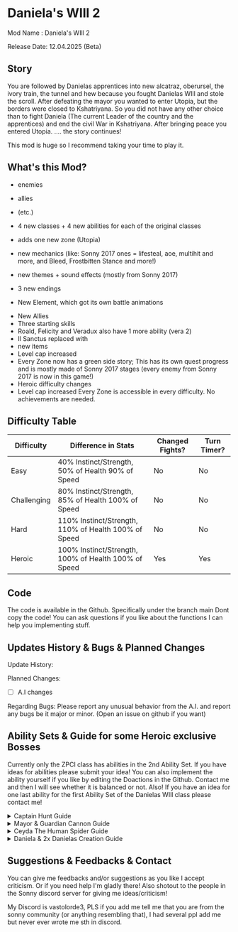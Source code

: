# Daniela's WIll 2 #
Mod Name : Daniela's WIll 2

Release Date: 12.04.2025 (Beta)

## Story
You are followed by Danielas apprentices into new alcatraz, oberursel, the ivory train, the tunnel and hew because you fought Danielas WIll and stole the scroll. After defeating the mayor you wanted to enter Utopia, but the borders were closed to Kshatriyana. So you did not have any other choice than to fight Daniela (The current Leader of the country and the apprentices) and end the civil War in Kshatriyana. After bringing peace you entered Utopia. .... the story continues!

This mod is huge so I recommend taking your time to play it.

## What's this Mod? 
- enemies
+ allies
* (etc.)
- 4 new classes + 4 new abilities for each of 
the original classes
+ adds one new zone (Utopia)
* new mechanics (like: Sonny 2017 ones = lifesteal, aoe, multihit and more, and Bleed, Frostbitten Stance and more!)
- new themes + sound effects (mostly from Sonny 2017)
* 3 new endings
+ New Element, which got its own battle animations
- New Allies
- Three starting skills
- Roald, Felicity and Veradux also have 1 more ability (vera 2)
- Il Sanctus replaced with 
- new items
- Level cap increased
- Every Zone now has a green side story; This has its own quest progress and is mostly made of Sonny 2017 stages (every enemy from Sonny 2017 is now in this game!)
- Heroic difficulty changes
- Level cap increased
Every Zone is accessible in every difficulty. No achievements are needed.
## Difficulty Table 
| Difficulty | Difference in Stats |Changed Fights? |Turn Timer?|
| ------------- | ------------- | ------------- | ------------- |
| Easy  | 40% Instinct/Strength, 50% of Health 90% of Speed  |No|No|
| Challenging  | 80% Instinct/Strength, 85% of Health 100% of Speed  |No|No|
| Hard  | 110% Instinct/Strength, 110% of Health 100% of Speed  |No|No|
| Heroic  |  100% Instinct/Strength, 100% of Health 100% of Speed |Yes|Yes|
## Code
The code is available in the Github.
Specifically under the branch main
Dont copy the code! You can ask questions if you like about the functions I can help you implementing stuff. 
## Updates History & Bugs & Planned Changes 
Update History:

Planned Changes:
- [ ] A.I changes

Regarding Bugs:
Please report any unusual behavior from the A.I. and report any bugs be it major or minor. (Open an issue on github if you want)

## Ability Sets & Guide for some Heroic exclusive Bosses
Currently only the ZPCI class has abilities in the 2nd Ability Set.
If you have ideas for abilities please submit your idea!
You can also implement the ability yourself if you like by editing the Doactions in the Github.
Contact me and then I will see whether it is balanced or not.
Also! If you have an idea for one last ability for the first Ability Set of the Danielas WIll class please contact me!
<details> 
  <summary>Captain Hunt Guide</summary>
 This boss is a bit different than the normal version. First of all nobody of them can get their focus reduced, but they can be stunned. Captain Hunt doesnt do anything in the first 3 turns. Focus on killing ZPCI Sniper and stun him when he used his buffs on himself. Then after their mini phase is done they need to charge their focus again. At this point Captain Hunt will begin attacking. Basically Captain Hunt first blasts one of your teammates. That target which got hit should not attack the next turns (A.i. will automatically stop using offensive abilities after getting Fire Vulnerablity Up), BECAUSE CAPTAIN HUNTS NEXT TARGETS WILL BE BASED ON WHO EVER DEALT THE MOST DAMAGE THAT TURN (Healing or anything else counts as 0 Damage), after Captain Hunts miniphase is over he needs to recharge and ZPCI Sniper/Medic will begin with their stuff again. At this point the ZPCI Sniper should be focused on getting killed. After that Captain Hunt will do the same stuff again. Then he needs to recharge again. Here you need to focus on bringing Captain Hunt down to 50% After he recharged his next ability is going to deal damage based on how many remaining allies Captain Hunt has. Then he will cast another AOE ability but this time it will kill you if Captain Hunt has more than 50% of its HP remaining (even if you survive this somehow you, you will lose), After that he will be stunned and easy to kill.
</details>
<details> 
  <summary>Mayor & Guardian Cannon Guide</summary>
You need to kill the Guardian Cannon before turn 7 or he will wipe your entire team (you will lose even if you survive). The Mayor will enrage. For this phase keep an eye out and mitigate the damage properly. After he unenrages you basically can calm down. After some turns he will shield himself. Save your high damage for this phase because he will charge Power as long as he has this shield. Also react swifltly as the Mayor's Power charges as long as your turn time is running! After this mini phase you just need to kill the Mayor. After some time the mayor will kill you instantly (even if you survive this somehow you, you will lose) 
</details>
<details> 
  <summary>Ceyda The Human Spider Guide</summary>
Not much to say the entire fight is changed. Just make sure to have enough healing if you need help for this fight write me. 
</details>
<details> 
  <summary>Daniela & 2x Danielas Creation Guide</summary>
Every twelth round Danielas creation will be resurrected (if they were stunned (because of death)). When she hits 50% she will switch to her 2nd phase. Here you need to kill Danielas Creations. Because she will store Power during this phase. (like the Mayor boss fight). Make sure to kill them ASAP. Her ultimate deals damage based on how many units are alive and how much power she stored. After that she returns to using her usual abilities. If she has 100 Power then you lose. 
</details>

## Suggestions & Feedbacks & Contact 
You can give me feedbacks and/or suggestions as you like I accept criticism. Or if you need help I'm gladly there!
Also shotout to the people in the Sonny discord server for giving me ideas/criticism!

My Discord is vastolorde3, PLS if you add me tell me that you are from the sonny community (or anything resembling that), I had several ppl add me but never ever wrote me sth in discord. 


